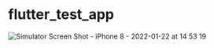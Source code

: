 # flutter_test_app
![Simulator Screen Shot - iPhone 8 - 2022-01-22 at 14 53 19](https://user-images.githubusercontent.com/57248151/150637543-1b28b061-a7be-4721-9309-8bfdae76514e.png)

